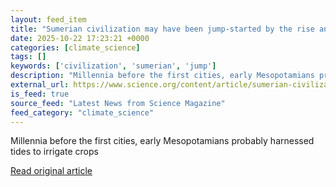 ```yaml
---
layout: feed_item
title: "Sumerian civilization may have been jump-started by the rise and fall of tides"
date: 2025-10-22 17:23:21 +0000
categories: [climate_science]
tags: []
keywords: ['civilization', 'sumerian', 'jump']
description: "Millennia before the first cities, early Mesopotamians probably harnessed tides to irrigate crops"
external_url: https://www.science.org/content/article/sumerian-civilization-may-have-been-jump-started-rise-and-fall-tides
is_feed: true
source_feed: "Latest News from Science Magazine"
feed_category: "climate_science"
---
```


Millennia before the first cities, early Mesopotamians probably harnessed tides to irrigate crops

[Read original article](https://www.science.org/content/article/sumerian-civilization-may-have-been-jump-started-rise-and-fall-tides)
